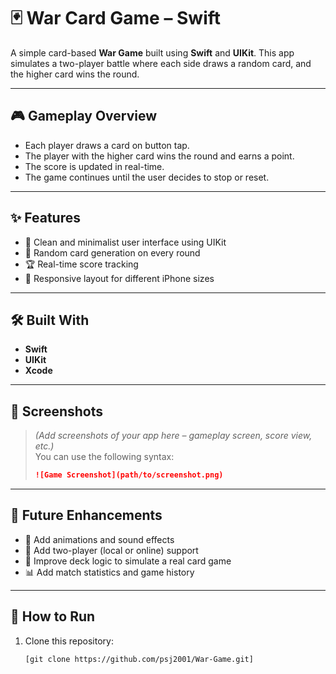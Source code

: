 # 🃏 War Card Game – Swift

A simple card-based **War Game** built using **Swift** and **UIKit**. This app simulates a two-player battle where each side draws a random card, and the higher card wins the round.

---

## 🎮 Gameplay Overview

- Each player draws a card on button tap.
- The player with the higher card wins the round and earns a point.
- The score is updated in real-time.
- The game continues until the user decides to stop or reset.

---

## ✨ Features

- 🚀 Clean and minimalist user interface using UIKit  
- 🔄 Random card generation on every round  
- 🏆 Real-time score tracking  
- 📱 Responsive layout for different iPhone sizes  

---

## 🛠️ Built With

- **Swift**
- **UIKit**
- **Xcode**

---

## 📸 Screenshots

> *(Add screenshots of your app here – gameplay screen, score view, etc.)*  
> You can use the following syntax:
> 
> ```markdown
> ![Game Screenshot](path/to/screenshot.png)
> ```

---

## 📌 Future Enhancements

- 🎨 Add animations and sound effects  
- 🤝 Add two-player (local or online) support  
- 🧠 Improve deck logic to simulate a real card game  
- 📊 Add match statistics and game history  

---

## 🚧 How to Run

1. Clone this repository:
   ```bash
   [git clone https://github.com/psj2001/War-Game.git]
